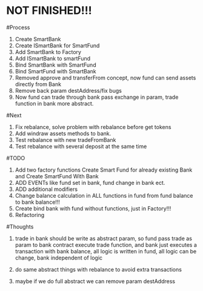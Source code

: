 # NOT FINISHED!!!

#Process

1) Create SmartBank
2) Create ISmartBank for SmartFund
3) Add SmartBank to Factory
4) Add ISmartBank to smartFund
5) Bind SmartBank with SmartFund
6) Bind SmartFund with SmartBank
7) Removed approve and transferFrom concept, now fund can send assets directly from Bank
8) Remove back param destAddress/fix bugs
9) Now fund can trade through bank pass exchange in param, trade function in bank more abstract.

#Next
1) Fix rebalance, solve problem with rebalance before get tokens
2) Add windraw assets methods to bank.
3) Test rebalance with new tradeFromBank
4) Test rebalance with several deposit at the same time


#TODO
1) Add two factory functions Create Smart Fund for already existing Bank and Create SmartFund With Bank
2) ADD EVENTs like fund set in bank, fund change in bank ect.
3) ADD additional modifiers
4) Change balance calculation in ALL functions in fund from fund balance to bank balance!!!
5) Create bind bank with fund without functions, just in Factory!!!
6) Refactoring

#Thoughts
1) trade in bank should be write as abstract param, so fund pass trade as param to bank contract execute trade function, and bank just executes a transaction with bank balance, all logic is written in fund, all logic can be change, bank independent of logic

2) do same abstract things with rebalance to avoid extra transactions

3) maybe if we do full abstract we can remove param destAddress
